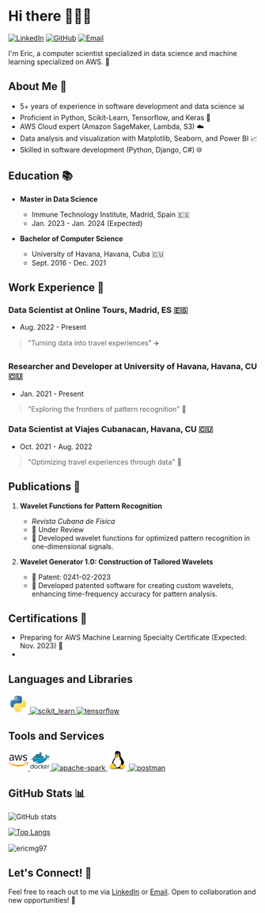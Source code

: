 # Hi there 👋🏻✨

[![LinkedIn](https://img.shields.io/badge/LinkedIn-Connect-blue)](https://www.linkedin.com/in/ericmg97)
[![GitHub](https://img.shields.io/badge/GitHub-Follow-333)](https://github.com/ericmg97)
[![Email](https://img.shields.io/badge/Email-Contact-D14836)](mailto:ermargar97@gmail.com)

I'm Eric, a computer scientist specialized in data science and machine learning specialized on AWS. 🚀

## About Me 📌

- 5+ years of experience in software development and data science 📊
- Proficient in Python, Scikit-Learn, Tensorflow, and Keras 🐍
- AWS Cloud expert (Amazon SageMaker, Lambda, S3) ☁️
- Data analysis and visualization with Matplotlib, Seaborn, and Power BI 📈
- Skilled in software development (Python, Django, C#) 🌐

## Education 📚

- **Master in Data Science**
  - Immune Technology Institute, Madrid, Spain 🇪🇸
  - Jan. 2023 - Jan. 2024 (Expected)

- **Bachelor of Computer Science**
  - University of Havana, Havana, Cuba 🇨🇺
  - Sept. 2016 - Dec. 2021

## Work Experience 🏢

### Data Scientist at Online Tours, Madrid, ES 🇪🇸

- Aug. 2022 - Present
> "Turning data into travel experiences" ✈️

### Researcher and Developer at University of Havana, Havana, CU 🇨🇺

- Jan. 2021 - Present
> "Exploring the frontiers of pattern recognition" 🧩

### Data Scientist at Viajes Cubanacan, Havana, CU 🇨🇺

- Oct. 2021 - Aug. 2022
> "Optimizing travel experiences through data" 🌟

## Publications 📖

1. **Wavelet Functions for Pattern Recognition**
   - *Revista Cubana de Física*
   - 📝 Under Review
   - 🧩 Developed wavelet functions for optimized pattern recognition in one-dimensional signals.

2. **Wavelet Generator 1.0: Construction of Tailored Wavelets**
   - 📜 Patent: 0241-02-2023
   - 🚀 Developed patented software for creating custom wavelets, enhancing time-frequency accuracy for pattern analysis.

## Certifications 📜

- Preparing for AWS Machine Learning Specialty Certificate (Expected: Nov. 2023) 🚀
- 
## Languages and Libraries
<p align="left">
<a href="https://www.python.org" target="_blank"> <img src="https://raw.githubusercontent.com/devicons/devicon/master/icons/python/python-original.svg" alt="python" width="40" height="40"/> </a>
<a href="https://scikit-learn.org/" target="_blank"> <img src="https://upload.wikimedia.org/wikipedia/commons/0/05/Scikit_learn_logo_small.svg" alt="scikit_learn" width="40" height="40"/> </a>
<a href="https://www.tensorflow.org" target="_blank"> <img src="https://www.vectorlogo.zone/logos/tensorflow/tensorflow-icon.svg" alt="tensorflow" width="40" height="40"/> </a>
</p>

## Tools and Services
<p align="left">
<a href="https://aws.amazon.com" target="_blank"> <img src="https://raw.githubusercontent.com/devicons/devicon/master/icons/amazonwebservices/amazonwebservices-original-wordmark.svg" alt="aws" width="40" height="40"/>
<a href="https://www.docker.com/" target="_blank"> <img src="https://raw.githubusercontent.com/devicons/devicon/master/icons/docker/docker-original-wordmark.svg" alt="docker" width="40" height="40"/> </a>
<a href="https://spark.apache.org/" target="_blank"> <img src="https://cdn.icon-icons.com/icons2/2699/PNG/512/apache_spark_logo_icon_170560.png" alt="apache-spark" width="40" height="40"/> </a>
<a href="https://www.linux.org/" target="_blank"> <img src="https://raw.githubusercontent.com/devicons/devicon/master/icons/linux/linux-original.svg" alt="linux" width="40" height="40"/>
<a href="https://postman.com" target="_blank"> <img src="https://www.vectorlogo.zone/logos/getpostman/getpostman-icon.svg" alt="postman" width="40" height="40"/> </a>
</p>


## GitHub Stats 📊

![GitHub stats](https://github-readme-stats.vercel.app/api?username=ericmg97&show_icons=true&theme=dark)

[![Top Langs](https://github-readme-stats.vercel.app/api/top-langs/?username=ericmg97&layout=compact&theme=dark)](https://github.com/ericmg97)

<p><img align="center" src="https://github-readme-streak-stats.herokuapp.com/?user=ericmg97&" alt="ericmg97" /></p>

## Let's Connect! 🤝

Feel free to reach out to me via [LinkedIn](www.linkedin.com/in/ericmg97) or [Email](mailto:ermargar97@gmail.com). Open to collaboration and new opportunities! 📩
